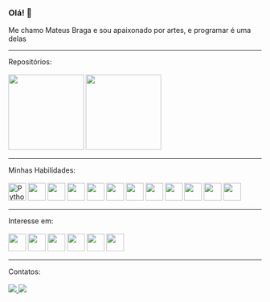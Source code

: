 ### Olá! 👋<br>
Me chamo Mateus Braga e sou apaixonado por artes, e programar é uma delas
<hr>
<div>
  Repositórios:<br>
  <br>
  <!--<a href="https://github.com/mateusbrga">-->
  <img height="150em" src="https://github-readme-stats.vercel.app/api?username=mateusbrga&show_icons=true&theme=tokyonight&include_all_comits=true&count_private=true"/>
  <img height="150em" src="https://github-readme-stats.vercel.app/api/top-langs/?username=mateusbrga&layout=compact&langs_count=16&theme=tokyonight"/>
</div>
<hr>
<div>
  Minhas Habilidades:<br>
  <br>
  <img alt="Python" height="35" witdh="45" src="https://cdn.jsdelivr.net/gh/devicons/devicon/icons/python/python-original.svg" /> 
  <img height="35" witdh="45" src="https://cdn.jsdelivr.net/gh/devicons/devicon/icons/jupyter/jupyter-original-wordmark.svg" />
  <img height="35" witdh="45" src="https://cdn.jsdelivr.net/gh/devicons/devicon/icons/c/c-original.svg" /> 
  <img height="35" witdh="45" src="https://cdn.jsdelivr.net/gh/devicons/devicon/icons/cplusplus/cplusplus-original.svg" />
  <img height="35" witdh="45" src="https://cdn.jsdelivr.net/gh/devicons/devicon/icons/pandas/pandas-original.svg" />
  <img height="35" witdh="45" src="https://cdn.jsdelivr.net/gh/devicons/devicon/icons/numpy/numpy-original.svg" />
  <img height="35" witdh="45" src="https://cdn.jsdelivr.net/gh/devicons/devicon/icons/mysql/mysql-original.svg" />
  <img height="35" witdh="45" src="https://cdn.jsdelivr.net/gh/devicons/devicon/icons/css3/css3-original.svg" />
  <img height="35" witdh="45" src="https://cdn.jsdelivr.net/gh/devicons/devicon/icons/html5/html5-original.svg" />
  <img height="35" witdh="45" src="https://cdn.jsdelivr.net/gh/devicons/devicon/icons/photoshop/photoshop-plain.svg" />
  <img height="35" witdh="45" src="https://cdn.jsdelivr.net/gh/devicons/devicon/icons/csharp/csharp-original.svg" />
  <img height="35" witdh="45" src="https://cdn.jsdelivr.net/gh/devicons/devicon/icons/git/git-original.svg" />
</div>
<hr>
<div>
  Interesse em:<br>
  <br>
  <img height="35" witdh="45" src="https://cdn.jsdelivr.net/gh/devicons/devicon/icons/java/java-original.svg" />
  <img height="35" witdh="45" src="https://cdn.jsdelivr.net/gh/devicons/devicon/icons/javascript/javascript-original.svg" />
  <img height="35" witdh="45" src="https://cdn.jsdelivr.net/gh/devicons/devicon/icons/unity/unity-original.svg" />
  <img height="35" witdh="45" src="https://cdn.jsdelivr.net/gh/devicons/devicon/icons/android/android-plain.svg" />
  <img height="35" witdh="45" src="https://cdn.jsdelivr.net/gh/devicons/devicon/icons/premierepro/premierepro-plain.svg" />
  <img height="35" witdh="45" src="https://cdn.jsdelivr.net/gh/devicons/devicon/icons/linux/linux-original.svg" /> 
</div>
<hr>
<div> 
  
  Contatos:<br>
  <br>
  <a href="https://www.linkedin.com/in/mateus-braga-567339237/"><img src="https://img.shields.io/badge/LinkedIn-0077B5?style=for-the-badge&logo=linkedin&logoColor=white">
  <a href="https://www.instagram.com/teus_braga_/"> <img src="https://img.shields.io/badge/Instagram-E4405F?style=for-the-badge&logo=instagram&logoColor=white">
</div>

